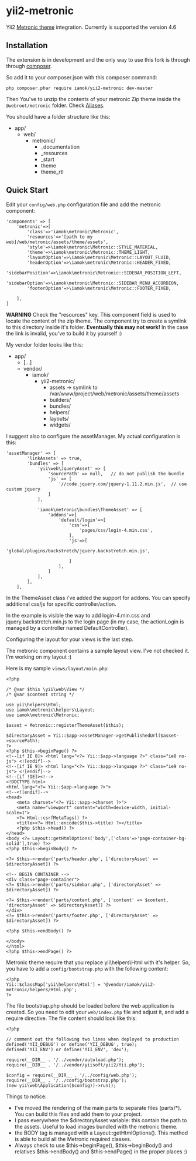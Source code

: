 # yii2-metronic
Yii2 [Metronic theme](http://www.keenthemes.com/) integration. Currently is supported the version 4.6


Installation
------------

The extension is in development and the only way to use this fork is through through [composer](http://getcomposer.org/download/).


So add it to your composer.json with this composer command:
```
php composer.phar require iamok/yii2-metronic dev-master
```

 
Then You've to unzip the contents of your metronic Zip theme inside the ```@webroot/metronic``` folder. Check [Aliases](http://www.yiiframework.com/doc-2.0/guide-concept-aliases.html).

You should have a folder structure like this:

* app/
    * web/
        * metronic/
            * _documentation
            * _resources
            * _start
            * theme
            * theme_rtl
      


Quick Start
-----------
Edit your ```config/web.php``` configuration file and add the metronic component:

```
'components' => [
    'metronic'=>[
        'class'=>'iamok\metronic\Metronic',
        'resources'=>'[path to my web]/web/metronic/assets/theme/assets',
        'style'=>\iamok\metronic\Metronic::STYLE_MATERIAL,
        'theme'=>\iamok\metronic\Metronic::THEME_LIGHT,
        'layoutOption'=>\iamok\metronic\Metronic::LAYOUT_FLUID,
        'headerOption'=>\iamok\metronic\Metronic::HEADER_FIXED,
        'sidebarPosition'=>\iamok\metronic\Metronic::SIDEBAR_POSITION_LEFT,
        'sidebarOption'=>\iamok\metronic\Metronic::SIDEBAR_MENU_ACCORDION,
        'footerOption'=>\iamok\metronic\Metronic::FOOTER_FIXED,

    ],
]
```

**WARNING**
Check the "resources" key. This component field is used to locate the content of the zip theme.
The component try to create a symlink to this directory inside it's folder. **Eventually this may not work!**
In the case the link is invalid, you've to build it by yourself :)

My vendor folder looks like this:

* app/
    * [...]
    * vendor/
        * iamok/
            * yii2-metronic/
                * assets -> symlink to /var/www/project/web/metronic/assets/theme/assets
                * builders/
                * bundles/
                * helpers/
                * layouts/
                * widgets/


I suggest also to configure the assetManager. My actual configuration is this:
```
'assetManager' => [
        'linkAssets' => true,
        'bundles' => [
            'yii\web\JqueryAsset' => [
                'sourcePath' => null,   // do not publish the bundle
                'js' => [
                    '//code.jquery.com/jquery-1.11.2.min.js',  // use custom jquery
                ]
            ],
            
            'iamok\metronic\bundles\ThemeAsset' => [
                'addons'=>[
                    'default/login'=>[
                        'css'=>[
                            'pages/css/login-4.min.css',
                        ],
                        'js'=>[
                            'global/plugins/backstretch/jquery.backstretch.min.js',

                        ]
                    ],
                ]
            ],
        ],
    ],
```

In the ThemeAsset class i've added the support for addons. You can specify additional css/js for specific controller/action.

In the example is visible the way to add login-4.min.css and jquery.backstretch.min.js to the login page (in my case, the actionLogin is managed by a controller named DefaultController).

Configuring the layout for your views is the last step. 

The metronic component contains a sample layout view. I've not checked it. I'm working on my layout :)

Here is my sample ```views/layout/main.php```:

```
<?php

/* @var $this \yii\web\View */
/* @var $content string */

use yii\helpers\Html;
use iamok\metronic\helpers\Layout;
use iamok\metronic\Metronic;

$asset = Metronic::registerThemeAsset($this);

$directoryAsset = Yii::$app->assetManager->getPublishedUrl($asset->sourcePath);
?>
<?php $this->beginPage() ?>
<!--[if IE 8]> <html lang="<?= Yii::$app->language ?>" class="ie8 no-js"> <![endif]-->
<!--[if IE 9]> <html lang="<?= Yii::$app->language ?>" class="ie9 no-js"> <![endif]-->
<!--[if !IE]><!-->
<!DOCTYPE html>
<html lang="<?= Yii::$app->language ?>">
<!--<![endif]-->
<head>
    <meta charset="<?= Yii::$app->charset ?>">
    <meta name="viewport" content="width=device-width, initial-scale=1">
    <?= Html::csrfMetaTags() ?>
    <title><?= Html::encode($this->title) ?></title>
    <?php $this->head() ?>
</head>
<body <?= Layout::getHtmlOptions('body',['class'=>'page-container-bg-solid'],true) ?>>
<?php $this->beginBody() ?>

<?= $this->render('parts/header.php', ['directoryAsset' => $directoryAsset]) ?>

<!-- BEGIN CONTAINER -->
<div class="page-container">
<?= $this->render('parts/sidebar.php', ['directoryAsset' => $directoryAsset]) ?>

<?= $this->render('parts/content.php', ['content' => $content, 'directoryAsset' => $directoryAsset]) ?>
</div>
<?= $this->render('parts/footer.php', ['directoryAsset' => $directoryAsset]) ?>

<?php $this->endBody() ?>

</body>
</html>
<?php $this->endPage() ?>
```

Metronic theme require that you replace yii\helpers\Html with it's helper. So, you have to add a ```config/bootstrap.php``` with the following content:

```
<?php
Yii::$classMap['yii\helpers\Html'] = '@vendor/iamok/yii2-metronic/helpers/Html.php';
?>
```

The file bootstrap.php should be loaded before the web application is created. So you need to edit your ```web/index.php``` file 
and adjust it, and add a require directive. The file content should look like this:

```
<?php

// comment out the following two lines when deployed to production
defined('YII_DEBUG') or define('YII_DEBUG', true);
defined('YII_ENV') or define('YII_ENV', 'dev');

require(__DIR__ . '/../vendor/autoload.php');
require(__DIR__ . '/../vendor/yiisoft/yii2/Yii.php');

$config = require(__DIR__ . '/../config/web.php');
require(__DIR__ . '/../config/bootstrap.php');
(new yii\web\Application($config))->run();
```

Things to notice:

* I've moved the rendering of the main parts to separate files (parts/*). You can build this files and add them to your project.
* I pass everywhere the $directoryAsset variable: this contain the path to the assets. Useful to load images bundled with the metronic theme.
* the BODY tag is managed with a Layout::getHtmlOptions(). This method is able to build all the Metronic required classes.
* Always check to use $this->beginPage(), $this->beginBody() and relatives $this->endBody() and $this->endPage() in the proper places :)

